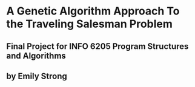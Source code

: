 # A Genetic Algorithm Approach To the Traveling Salesman Problem
## Final Project for INFO 6205 Program Structures and Algorithms 
## by Emily Strong



